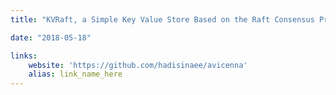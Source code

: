 ```yaml
---
title: "KVRaft, a Simple Key Value Store Based on the Raft Consensus Protocol"

date: "2018-05-18"

links:
    website: 'https://github.com/hadisinaee/avicenna'
    alias: link_name_here
---
```


